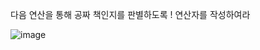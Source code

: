 다음 연산을 통해 공짜 책인지를 판별하도록 ! 연산자를 작성하여라 

![image](https://github.com/user-attachments/assets/9b8c786b-61e1-4fd4-a6a6-4128ccbcce92)
